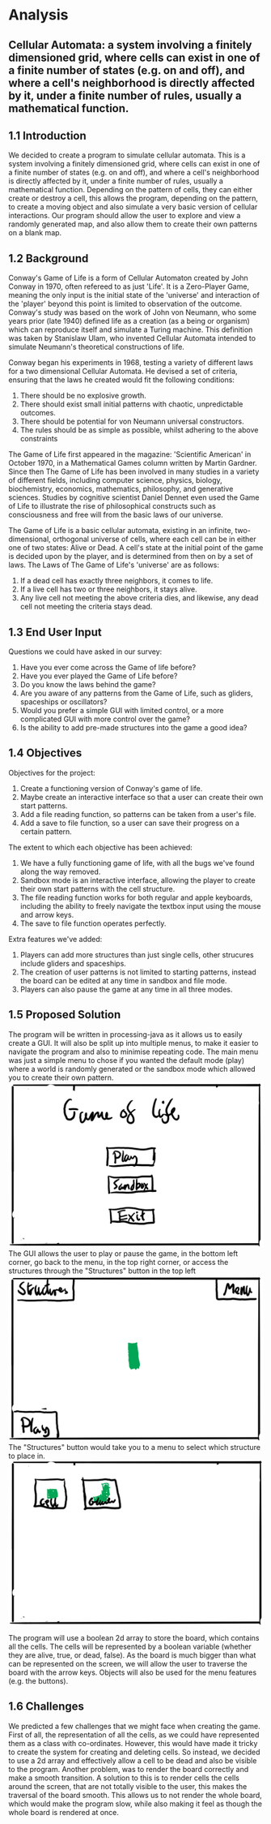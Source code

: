 # Analysis

## Cellular Automata: a system involving a finitely dimensioned grid, where cells can exist in one of a finite number of states (e.g. on and off), and where a cell's neighborhood is directly affected by it, under a finite number of rules, usually a mathematical function.

## 1.1 Introduction

We decided to create a program to simulate cellular automata. This is a system involving a finitely dimensioned grid, where cells can exist in one of a finite number of states (e.g. on and off), and where a cell's neighborhood is directly affected by it, under a finite number of rules, usually a mathematical function. Depending on the pattern of cells, they can either create or destroy a cell, this allows the program, depending on the pattern, to create a moving object and also simulate a very basic version of cellular interactions.
Our program should allow the user to explore and view a randomly generated map, and also allow them to create their own patterns on a blank map.

## 1.2 Background

Conway's Game of Life is a form of Cellular Automaton created by John Conway in 1970, often refereed to as just 'Life'. It is a Zero-Player Game, meaning the only input is the initial state of the 'universe' and interaction of the 'player' beyond this point is limited to observation of the outcome. Conway's study was based on the work of John von Neumann, who some years prior (late 1940) defined life as a creation (as a being or organism) which can reproduce itself and simulate a Turing machine. This definition was taken by Stanislaw Ulam, who invented Cellular Automata intended to simulate Neumann's theoretical constructions of life.

Conway began his experiments in 1968, testing a variety of different laws for a two dimensional Cellular Automata. He devised a set of criteria, ensuring that the laws he created would fit the following conditions:

1. There should be no explosive growth.
2. There should exist small initial patterns with chaotic, unpredictable outcomes.
3. There should be potential for von Neumann universal constructors.
4. The rules should be as simple as possible, whilst adhering to the above constraints

The Game of Life first appeared in the magazine: 'Scientific American' in October 1970, in a Mathematical Games column written by Martin Gardner. Since then The Game of Life has been involved in many studies in a variety of different fields, including computer science, physics, biology, biochemistry, economics, mathematics, philosophy, and generative sciences. Studies by cognitive scientist Daniel Dennet even used the Game of Life to illustrate the rise of philosophical constructs such as consciousness and free will from the basic laws of our universe.

The Game of Life is a basic cellular automata, existing in an infinite, two-dimensional, orthogonal universe of cells, where each cell can be in either one of two states: Alive or Dead. A cell's state at the initial point of the game is decided upon by the player, and is determined from then on by a set of laws.
The Laws of The Game of Life's 'universe' are as follows:

1. If a dead cell has exactly three neighbors, it comes to life.
2. If a live cell has two or three neighbors, it stays alive.
3. Any live cell not meeting the above criteria dies, and likewise, any dead cell not meeting the criteria stays dead.

## 1.3 End User Input

Questions we could have asked in our survey:

1. Have you ever come across the Game of life before?
2. Have you ever played the Game of Life before?
3. Do you know the laws behind the game?
4. Are you aware of any patterns from the Game of Life, such as gliders, spaceships or oscillators?
5. Would you prefer a simple GUI with limited control, or a more complicated GUI with more control over the game?
6. Is the ability to add pre-made structures into the game a good idea?

## 1.4 Objectives

Objectives for the project:

1. Create a functioning version of Conway's game of life.
2. Maybe create an interactive interface so that a user can create their own start patterns.
3. Add a file reading function, so patterns can be taken from a user's file.
4. Add a save to file function, so a user can save their progress on a certain pattern.

The extent to which each objective has been achieved:

1. We have a fully functioning game of life, with all the bugs we've found along the way removed.
2. Sandbox mode is an interactive interface, allowing the player to create their own start patterns with the cell structure.
3. The file reading function works for both regular and apple keyboards, including the ability to freely navigate the textbox input using the mouse and arrow keys.
4. The save to file function operates perfectly.

Extra features we've added:

1. Players can add more structures than just single cells, other strucures include gliders and spaceships.
2. The creation of user patterns is not limited to starting patterns, instead the board can be edited at any time in sandbox and file mode.
3. Players can also pause the game at any time in all three modes.

## 1.5 Proposed Solution

The program will be written in processing-java as it allows us to easily create a GUI. It will also be split up into multiple menus, to make it easier to navigate the program and also to minimise repeating code.
The main menu was just a simple menu to chose if you wanted the default mode (play) where a world is randomly generated or the sandbox mode which allowed you to create their own pattern.
![Image of main menu](img/MainMenu.png)
The GUI allows the user to play or pause the game, in the bottom left corner, go back to the menu, in the top right corner, or access the structures through the "Structures" button in the top left
![Image of GUI](img/GUI.png)
The "Structures" button would take you to a menu to select which structure to place in.
![Image of Structure Menu](img/StructureMenu.png)

The program will use a boolean 2d array to store the board, which contains all the cells. The cells will be represented by a boolean variable (whether they are alive, true, or dead, false). As the board is much bigger than what can be represented on the screen, we will allow the user to traverse the board with the arrow keys. Objects will also be used for the menu features (e.g. the buttons).

## 1.6 Challenges

We predicted a few challenges that we might face when creating the game. First of all, the representation of all the cells, as we could have represented them as a class with co-ordinates. However, this would have made it tricky to create the system for creating and deleting cells. So instead, we decided to use a 2d array and effectively allow a cell to be dead and also be visible to the program.
Another problem, was to render the board correctly and make a smooth transition. A solution to this is to render cells the cells around the screen, that are not totally visible to the user, this makes the traversal of the board smooth. This allows us to not render the whole board, which would make the program slow, while also making it feel as though the whole board is rendered at once.

